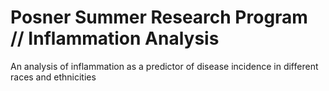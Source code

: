 # Posner Summer Research Program // Inflammation Analysis 
An analysis of inflammation as a predictor of disease incidence in different races and ethnicities 

